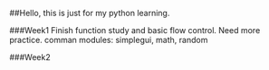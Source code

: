 ##Hello, this is just for my python learning.

###Week1
    Finish function study and basic flow control. Need more practice.
    comman modules: simplegui, math, random

###Week2
